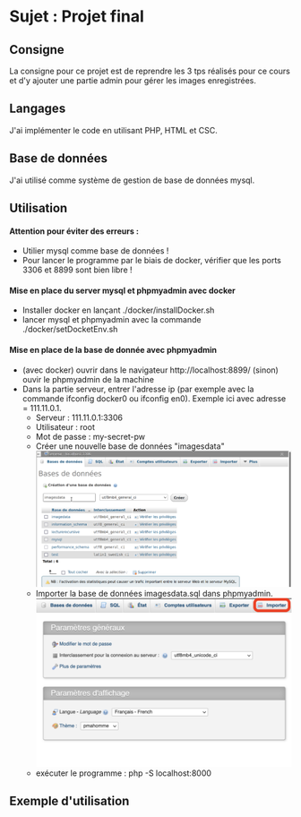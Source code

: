 # Sujet : Projet final
## Consigne
La consigne pour ce projet est de reprendre les 3 tps réalisés pour ce cours et d'y ajouter une partie admin pour gérer les images enregistrées.

## Langages
J'ai implémenter le code en utilisant PHP, HTML et CSC.

## Base de données
J'ai utilisé comme système de gestion de base de données mysql.

## Utilisation
#### Attention pour éviter des erreurs :
* Utilier mysql comme base de données !
* Pour lancer le programme par le biais de docker, vérifier que les ports 3306 et 8899 sont bien libre !

#### Mise en place du server mysql et phpmyadmin avec docker
* Installer docker en lançant ./docker/installDocker.sh
* lancer mysql et phpmyadmin avec la commande ./docker/setDocketEnv.sh

#### Mise en place de la base de donnée avec phpmyadmin
* (avec docker) ouvrir dans le navigateur http://localhost:8899/ (sinon) ouvir le phpmyadmin de la machine
* Dans la partie serveur, entrer l'adresse ip (par exemple avec la commande ifconfig docker0 ou ifconfig en0). Exemple ici avec adresse = 111.11.0.1.
   * Serveur : 111.11.0.1:3306
   * Utilisateur : root
   * Mot de passe : my-secret-pw
   * Créer une nouvelle base de données "imagesdata" <img src="utils/pourReadMe/creation.png" />
   * Importer la base de données imagesdata.sql dans phpmyadmin. <img src="utils/pourReadMe/importer.png" />
   * exécuter le programme : php -S localhost:8000

## Exemple d'utilisation
